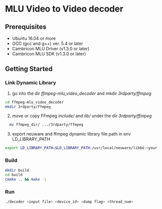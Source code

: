 # MLU Video to Video decoder

## Prerequisites

- Ubuntu 16.04 or more
- GCC (gcc and g++) ver. 5.4 or later
- Cambricon MLU Driver (v1.3.0 or later)
- Cambricon MLU SDK (v1.3.0 or later)

## Getting Started

### Link Dynamic Library
1. go into the dir *ffmpeg-mlu_video_decoder* and mkdir *3rdparty/ffmpeg*
```bash
cd ffmpeg-mlu_video_decoder
mkdir 3rdparty/ffmpeg
```
2. move or copy FFmpeg *include/* and *lib/* under the dir *3rdparty/ffmpeg*
```bash
  mv ffmpeg_dir/ .../3rdparty/ffmpeg
```
3. export neuware and ffmpeg dynamic library file path in env LD_LIBRARY_PATH
```bash
export LD_LIBRARY_PATH=$LD_LIBRARY_PATH:/usr/local/neuware/lib64:<your ffmpeg lib path>
```

### Build
```bash
mkdir build
cd build
cmake .. && make -j
```

### Run
```bash
./decoder <input file> <device_id> <dump flag> <thread_num>
```
